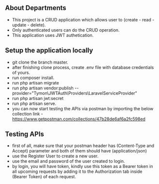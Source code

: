 
## About Departments

- This project is a CRUD application which allows user to (create - read - update - delete).
- Only authenticated users can do the CRUD operation.
- This application uses JWT authetication.

## Setup the application locally 

- git clone the branch master.
- after finishing clone process, create .env file with database credentials of yours.
- run composer install.
- run php artisan migrate
- run php artisan vendor:publish --provider="Tymon\JWTAuth\Providers\LaravelServiceProvider"
- run php artisan jwt:secret
- run php artisan serve.
- you can now start testing the APIs via postman by importing the below collection link -
https://www.getpostman.com/collections/47b28de6af6a2fc598ed

## Testing APIs

- first of all, make sure that your postman header has (Content-Type and Accept) parameter and both of them should have (application/json)
- use the Register User to create a new user.
- use the email and password of the user created to login.
- by login, you will have token, kindly use this token as a Bearer token in all upcoming requests by adding it to the Authorization tab inside (Bearer Token) of each request.


